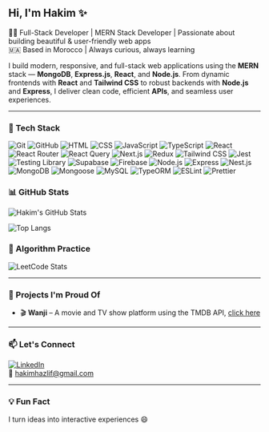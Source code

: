 ## Hi, I'm Hakim ✨

🧑‍💻 Full-Stack Developer | MERN Stack Developer | Passionate about building beautiful & user-friendly web apps<br/>
🇲🇦 Based in Morocco | Always curious, always learning

I build modern, responsive, and full-stack web applications using the **MERN** stack — **MongoDB**, **Express.js**, **React**, and **Node.js**.
From dynamic frontends with **React** and **Tailwind CSS** to robust backends with **Node.js** and **Express**, I deliver clean code, efficient **APIs**, and seamless user experiences.

---

### 🚀 Tech Stack
![Git](https://img.shields.io/badge/-Git-F05032?style=flat&logo=git&logoColor=white) ![GitHub](https://img.shields.io/badge/-GitHub-181717?style=flat&logo=github&logoColor=white)  ![HTML](https://img.shields.io/badge/-HTML5-E34F26?style=flat&logo=html5&logoColor=white)  ![CSS](https://img.shields.io/badge/-CSS3-1572B6?style=flat&logo=css3)  ![JavaScript](https://img.shields.io/badge/-JavaScript-F7DF1E?style=flat&logo=javascript&logoColor=black)  ![TypeScript](https://img.shields.io/badge/-TypeScript-3178C6?style=flat&logo=typescript&logoColor=white)
  ![React](https://img.shields.io/badge/-React-61DAFB?style=flat&logo=react&logoColor=black)  ![React Router](https://img.shields.io/badge/-React%20Router-CA4245?style=flat&logo=react-router&logoColor=white)  ![React Query](https://img.shields.io/badge/-React%20Query-FF4154?style=flat&logo=react-query&logoColor=white)  ![Next.js](https://img.shields.io/badge/-Next.js-25242f?style=flat&logo=next.js&logoColor=white)  ![Redux](https://img.shields.io/badge/-Redux-764ABC?style=flat&logo=redux&logoColor=white)  ![Tailwind CSS](https://img.shields.io/badge/-Tailwind-a2ebf8?style=flat&logo=tailwind-css)  ![Jest](https://img.shields.io/badge/-Jest-C21325?style=flat&logo=jest&logoColor=white)  ![Testing Library](https://img.shields.io/badge/-Testing%20Library-E33332?style=flat&logo=testing-library&logoColor=white)  ![Supabase](https://img.shields.io/badge/-Supabase-3ECF8E?style=flat&logo=supabase&logoColor=white)  ![Firebase](https://img.shields.io/badge/-Firebase-FFCA28?style=flat&logo=firebase&logoColor=black)  ![Node.js](https://img.shields.io/badge/-Node.js-339933?style=flat&logo=node.js&logoColor=white)  ![Express](https://img.shields.io/badge/-Express-000000?style=flat&logo=express&logoColor=white) ![Nest.js](https://img.shields.io/badge/-NestJS-ea2845?style=flat&logo=nestJS&logoColor=white) ![MongoDB](https://img.shields.io/badge/-MongoDB-47A248?style=flat&logo=mongodb&logoColor=white) ![Mongoose](https://img.shields.io/badge/-Mongoose-880000?style=flat&logo=mongoose&logoColor=white) ![MySQL](https://img.shields.io/badge/-MySQL-0074a3?style=flat&logo=mysql&logoColor=white) ![TypeORM](https://img.shields.io/badge/-TypeORM-f73?style=flat&logo=typeorm&logoColor=white) ![ESLint](https://img.shields.io/badge/-ESLint-4B32C3?style=flat&logo=eslint&logoColor=white)  ![Prettier](https://img.shields.io/badge/-Prettier-F7B93E?style=flat&logo=prettier&logoColor=white)

### 📊 GitHub Stats

![Hakim's GitHub Stats](https://github-readme-stats.vercel.app/api?username=HakimHazlif&show_icons=true&theme=react&hide_border=true)

![Top Langs](https://github-readme-stats.vercel.app/api/top-langs/?username=HakimHazlif&layout=compact&theme=react&hide_border=true)

### 🧠 Algorithm Practice

![LeetCode Stats](https://leetcard.jacoblin.cool/Hakim-56?theme=dark&font=Karla&ext=heatmap)

---

### 📌 Projects I'm Proud Of
- 🎬 **Wanji** – A movie and TV show platform using the TMDB API, [click here](https://wanji.vercel.app)

---

### 📫 Let's Connect
[![LinkedIn](https://img.shields.io/badge/-LinkedIn-blue?style=flat&logo=linkedin)](https://www.linkedin.com/in/hakim-hazlif/)  
📧 hakimhazlif@gmail.com

---

### 💡 Fun Fact
I turn ideas into interactive experiences 😄
